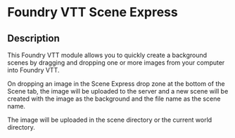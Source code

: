 # Foundry VTT Scene Express

## Description

This Foundry VTT module allows you to quickly create a background scenes by dragging 
and dropping one or more images from your computer into Foundry VTT.

On dropping an image in the Scene Express drop zone at the bottom of the Scene tab, 
the image will be uploaded to the server and  a new scene will be created with the image 
as the background and the file name as the scene name.

The image will be uploaded in the scene directory or the current world directory.
